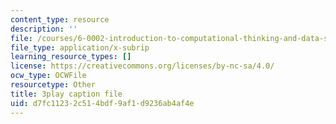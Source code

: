 ```yaml
---
content_type: resource
description: ''
file: /courses/6-0002-introduction-to-computational-thinking-and-data-science-fall-2016/d7fc11232c514bdf9af1d9236ab4af4e_6wUD_gp5WeE.srt
file_type: application/x-subrip
learning_resource_types: []
license: https://creativecommons.org/licenses/by-nc-sa/4.0/
ocw_type: OCWFile
resourcetype: Other
title: 3play caption file
uid: d7fc1123-2c51-4bdf-9af1-d9236ab4af4e
---
```

